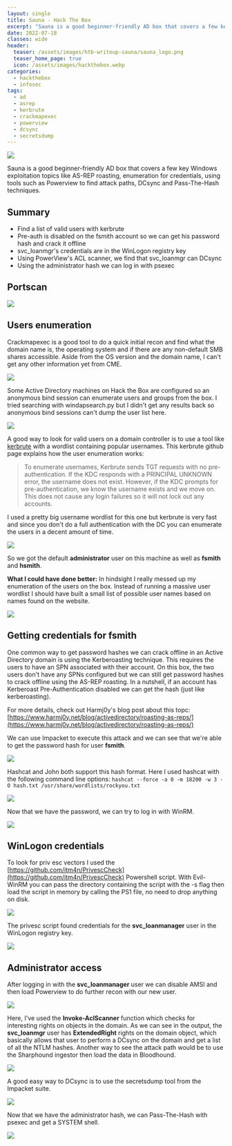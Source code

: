 ```yaml
---
layout: single
title: Sauna - Hack The Box
excerpt: "Sauna is a good beginner-friendly AD box that covers a few key Windows exploitation topics like AS-REP roasting, enumeration for credentials, using tools such as Powerview to find attack paths, DCsync and Pass-The-Hash techniques."
date: 2022-07-18
classes: wide
header:
  teaser: /assets/images/htb-writeup-sauna/sauna_logo.png
  teaser_home_page: true
  icon: /assets/images/hackthebox.webp
categories:
  - hackthebox
  - infosec
tags:
  - ad
  - asrep
  - kerbrute
  - crackmapexec
  - powerview
  - dcsync
  - secretsdump
---
```


![](/assets/images/htb-writeup-sauna/sauna_logo.png)

Sauna is a good beginner-friendly AD box that covers a few key Windows exploitation topics like AS-REP roasting, enumeration for credentials, using tools such as Powerview to find attack paths, DCsync and Pass-The-Hash techniques.

## Summary

- Find a list of valid users with kerbrute
- Pre-auth is disabled on the fsmith account so we can get his password hash and crack it offline
- svc_loanmgr's credentials are in the WinLogon registry key
- Using PowerView's ACL scanner, we find that svc_loanmgr can DCsync
- Using the administrator hash we can log in with psexec

## Portscan

![](/assets/images/htb-writeup-sauna/nmap_scan.png)

## Users enumeration

Crackmapexec is a good tool to do a quick initial recon and find what the domain name is, the operating system and if there are any non-default SMB shares accessible. Aside from the OS version and the domain name, I can't get any other information yet from CME.

![](/assets/images/htb-writeup-sauna/cme_recon.png)

Some Active Directory machines on Hack the Box are configured so an anonymous bind session can enumerate users and groups from the box. I tried searching with windapsearch.py but I didn't get any results back so anonymous bind sessions can't dump the user list here.

![](/assets/images/htb-writeup-sauna/windapsearch_fail.png)

A good way to look for valid users on a domain controller is to use a tool like [kerbrute](https://github.com/ropnop/kerbrute) with a wordlist containing popular usernames. This kerbrute github page explains how the user enumeration works:

> To enumerate usernames, Kerbrute sends TGT requests with no pre-authentication. If the KDC responds with a PRINCIPAL UNKNOWN error, the username does not exist. However, if the KDC prompts for pre-authentication, we know the username exists and we move on. This does not cause any login failures so it will not lock out any accounts.

I used a pretty big username wordlist for this one but kerbrute is very fast and since you don't do a full authentication with the DC you can enumerate the users in a decent amount of time.

![](/assets/images/htb-writeup-sauna/kerbrute.png)

So we got the default **administrator** user on this machine as well as **fsmith** and **hsmith**.

**What I could have done better:** In hindsight I really messed up my enumeration of the users on the box. Instead of running a massive user wordlist I should have built a small list of possible user names based on names found on the website.

![](/assets/images/htb-writeup-sauna/fail.png)

## Getting credentials for fsmith

One common way to get password hashes we can crack offline in an Active Directory domain is using the Kerberoasting technique. This requires the users to have an SPN associated with their account. On this box, the two users don't have any SPNs configured but we can still get password hashes to crack offline using the AS-REP roasting. In a nutshell, if an account has Kerberoast Pre-Authentication disabled we can get the hash (just like kerberoasting).

For more details, check out Harmj0y's blog post about this topc: [https://www.harmj0y.net/blog/activedirectory/roasting-as-reps/](https://www.harmj0y.net/blog/activedirectory/roasting-as-reps/)

We can use Impacket to execute this attack and we can see that we're able to get the password hash for user **fsmith**.

![](/assets/images/htb-writeup-sauna/asrep.png)

Hashcat and John both support this hash format. Here I used hashcat with the following command line options: `hashcat --force -a 0 -m 18200 -w 3 -O hash.txt /usr/share/wordlists/rockyou.txt`

![](/assets/images/htb-writeup-sauna/hashcat.png)

Now that we have the password, we can try to log in with WinRM.

![](/assets/images/htb-writeup-sauna/fsmith.png)

## WinLogon credentials

To look for priv esc vectors I used the [https://github.com/itm4n/PrivescCheck](https://github.com/itm4n/PrivescCheck) Powershell script. With Evil-WinRM you can pass the directory containing the script with the -s flag then load the script in memory by calling the PS1 file, no need to drop anything on disk.

![](/assets/images/htb-writeup-sauna/privesc1.png)

The privesc script found credentials for the **svc_loanmanager** user in the WinLogon registry key.

![](/assets/images/htb-writeup-sauna/privesc2.png)

## Administrator access

After logging in with the **svc_loanmanager** user we can disable AMSI and then load Powerview to do further recon with our new user.

![](/assets/images/htb-writeup-sauna/powerview1.png)

Here, I've used the **Invoke-AclScanner** function which checks for interesting rights on objects in the domain. As we can see in the output, the **svc_loanmgr** user has **ExtendedRight** rights on the domain object, which basically allows that user to perform a DCsync on the domain and get a list of all the NTLM hashes. Another way to see the attack path would be to use the Sharphound ingestor then load the data in Bloodhound.

![](/assets/images/htb-writeup-sauna/powerview2.png)

A good easy way to DCsync is to use the secretsdump tool from the Impacket suite.

![](/assets/images/htb-writeup-sauna/secretsdump.png)

Now that we have the administrator hash, we can Pass-The-Hash with psexec and get a SYSTEM shell.

![](/assets/images/htb-writeup-sauna/root.png)
